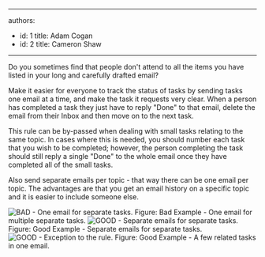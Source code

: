 

---
authors:
  - id: 1
    title: Adam Cogan
  - id: 2
    title: Cameron Shaw
---




<span class='intro'> Do you sometimes find that people don't attend to all the items you have listed in your long and carefully drafted email?
 </span>


  <p>Make it easier for everyone to track the status of tasks by sending tasks one email at a time, and make the task it requests very clear. When a person has completed a task they just have to reply &quot;Done&quot; to that email, delete the email from their Inbox and then move on to the next task.</p>
<p>This rule can be by-passed when dealing with small tasks relating to the same topic. In cases where this is needed, you should number each task that you wish to be completed; however, the person completing the task should still reply a single &quot;Done&quot; to the whole email once they have completed all of the small tasks.</p>
<p>Also send separate emails per topic - that way there can be one email per topic. The advantages are that you get an email history on a specific topic and it is easier to include someone else. </p>
<img src="/Standards/Communication/RulesToBetterEmail/PublishingImages/separateTasksOneEmail.gif" alt="BAD - One email for separate tasks." class="ms-rteCustom-ImageArea" /> <span class="ms-rteCustom-FigureBad">Figure&#58;&#160;Bad Example - One email for multiple separate tasks.</span> <img src="/Standards/Communication/RulesToBetterEmail/PublishingImages/separateTasksSeparateEmails.gif" alt="GOOD - Separate emails for separate tasks." class="ms-rteCustom-ImageArea" /> <span class="ms-rteCustom-FigureGood">Figure&#58;&#160;Good Example - Separate emails for separate tasks.</span> <img src="/Standards/Communication/RulesToBetterEmail/PublishingImages/relatedTasks.gif" alt="GOOD - Exception to the rule." class="ms-rteCustom-ImageArea" /> <span class="ms-rteCustom-FigureGood">Figure&#58;&#160;Good Example - A few related tasks in one email.</span>



